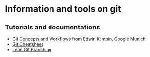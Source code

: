 # Information and tools on git

## Tutorials and documentations

- [Git Concepts and Workflows](https://docs.google.com/presentation/d/1IQCRPHEIX-qKo7QFxsD3V62yhyGA9_5YsYXFOiBpgkk/edit#slide=id.g4d6b1121f4_2_60) from Edwin Kempin, Google Munich
- [Git Cheatsheet](https://docs.google.com/presentation/d/1IQCRPHEIX-qKo7QFxsD3V62yhyGA9_5YsYXFOiBpgkk/edit#slide=id.g4d6b1121f4_2_60)
- [Lean Git Branching](https://learngitbranching.js.org/)
